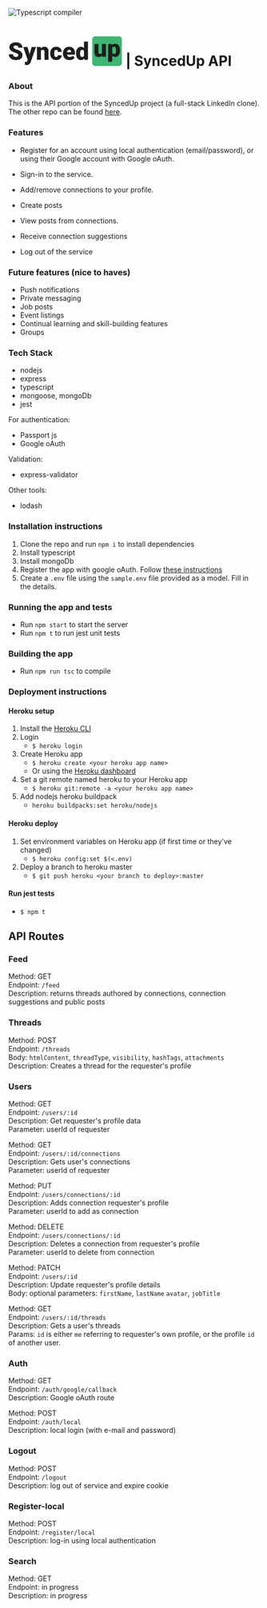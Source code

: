 ![Typescript compiler](https://github.com/chingu-voyages/v25-bears-team-05-repo2/workflows/Typescript%20compiler/badge.svg)

# [![SyncedUp](./assets/logo-dark.svg)](https://syncedup.live/) | SyncedUp API

### About

This is the API portion of the SyncedUp project (a full-stack LinkedIn clone). The other repo can be found [here](https://github.com/chingu-voyages/v25-bears-team-05).

### Features

- Register for an account using local authentication (email/password), or using their Google account with Google oAuth.

- Sign-in to the service.
- Add/remove connections to your profile.
- Create posts
- View posts from connections.
- Receive connection suggestions

- Log out of the service

### Future features (nice to haves)

- Push notifications
- Private messaging
- Job posts
- Event listings
- Continual learning and skill-building features
- Groups

### Tech Stack

- nodejs
- express
- typescript
- mongoose, mongoDb
- jest

For authentication:

- Passport js
- Google oAuth

Validation:

- express-validator

Other tools:

- lodash

### Installation instructions

1. Clone the repo and run `npm i` to install dependencies
2. Install typescript
3. Install mongoDb
4. Register the app with google oAuth. Follow [these instructions](https://developers.google.com/identity/protocols/oauth2)
5. Create a `.env` file using the `sample.env` file
   provided as a model. Fill in the details.

### Running the app and tests

- Run `npm start` to start the server
- Run `npm t` to run jest unit tests

### Building the app

- Run `npm run tsc` to compile

### Deployment instructions

#### Heroku setup

1. Install the [Heroku CLI](https://devcenter.heroku.com/articles/heroku-cli)
1. Login
   - `$ heroku login`
1. Create Heroku app
   - `$ heroku create <your heroku app name>`
   - Or using the [Heroku dashboard](https://dashboard.heroku.com/)
1. Set a git remote named heroku to your Heroku app
   - `$ heroku git:remote -a <your heroku app name>`
1. Add nodejs heroku buildpack
   - `heroku buildpacks:set heroku/nodejs`

#### Heroku deploy

1. Set environment variables on Heroku app (if first time or they've changed)
   - `$ heroku config:set $(<.env)`
1. Deploy a branch to heroku master
   - `$ git push heroku <your branch to deploy>:master`
   
#### Run jest tests
-  `$ npm t`

## API Routes

### <b>Feed</b>

Method: GET <br>
Endpoint: `/feed`<br>
Description: returns threads authored by connections, connection suggestions and public posts

### <b>Threads</b>

Method: POST <br>
Endpoint: `/threads` <br>
Body: `htmlContent`, `threadType`, `visibility`, `hashTags`, `attachments`<br>
Description: Creates a thread for the requester's profile

### <b>Users</b>

Method: GET<br>
Endpoint: `/users/:id` <br>
Description: Get requester's profile data <br>
Parameter: userId of requester

Method: GET<br>
Endpoint: `/users/:id/connections` <br>
Description: Gets user's connections <br>
Parameter: userId of requester

Method: PUT<br>
Endpoint: `/users/connections/:id` <br>
Description: Adds connection requester's profile <br>
Parameter: userId to add as connection

Method: DELETE<br>
Endpoint: `/users/connections/:id` <br>
Description: Deletes a connection from requester's profile<br>
Parameter: userId to delete from connection

Method: PATCH <br>
Endpoint: `/users/:id` <br>
Description: Update requester's profile details <br>
Body: optional parameters: `firstName`, `lastName` `avatar`, `jobTitle`

Method: GET <br>
Endpoint: `/users/:id/threads` <br>
Description: Gets a user's threads <br>
Params: `id` is either `me` referring to requester's own profile, or the profile `id` of another user.

### <b>Auth</b>

Method: GET <br>
Endpoint: `/auth/google/callback`<br>
Description: Google oAuth route

Method: POST <br>
Endpoint: `/auth/local`<br>
Description: local login (with e-mail and password)

### <b>Logout</b>

Method: POST<br>
Endpoint: `/logout`<br>
Description: log out of service and expire cookie

### <b>Register-local</b>

Method: POST<br>
Endpoint: `/register/local`<br>
Description: log-in using local authentication<br>

### <b>Search</b>

Method: GET<br>
Endpoint: in progress<br>
Description: in progress <br>

